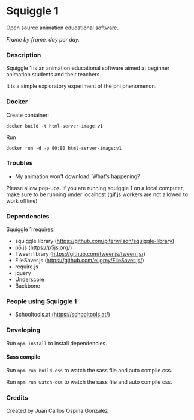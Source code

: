 # Squiggle 1
Open source animation educational software. 

*Frame by frame, day per day.*

### Description

Squiggle 1 is an animation educational software aimed at beginner animation students and their teachers. 

It is a simple exploratory experiment of the phi phenomenon.

### Docker
Create container:
```
docker build -t html-server-image:v1
```

Run
```
docker run -d -p 80:80 html-server-image:v1
```

### Troubles

* My animation won't download. What's happening?

Please allow pop-ups. If you are running squiggle 1 on a local computer, make sure to be running under localhost (gif.js workers are not allowed to work offline)

### Dependencies

Squiggle 1 requires:

* squiggle library (https://github.com/piterwilson/squiggle-library)
* p5.js (https://p5js.org/)
* Tween library (https://github.com/tweenjs/tween.js/)
* FileSaver.js (https://github.com/eligrey/FileSaver.js/)
* require.js
* jquery
* Underscore
* Backbone

### People using Squiggle 1

* Schooltools.at (https://schooltools.at/)

### Developing
Run `npm install` to install dependencies.

#### Sass compile
Run `npm run build-css` to watch the sass file and auto compile css.

Run `npm run watch-css` to watch the sass file and auto compile css.

### Credits

Created by Juan Carlos Ospina Gonzalez

